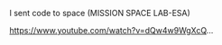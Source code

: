 I sent code to space (MISSION SPACE LAB-ESA)                                                          

https://www.youtube.com/watch?v=dQw4w9WgXcQ...



